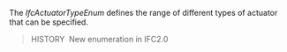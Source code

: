 ﻿The _IfcActuatorTypeEnum_ defines the range of different types of actuator that can be specified.

> HISTORY&nbsp; New enumeration in IFC2.0